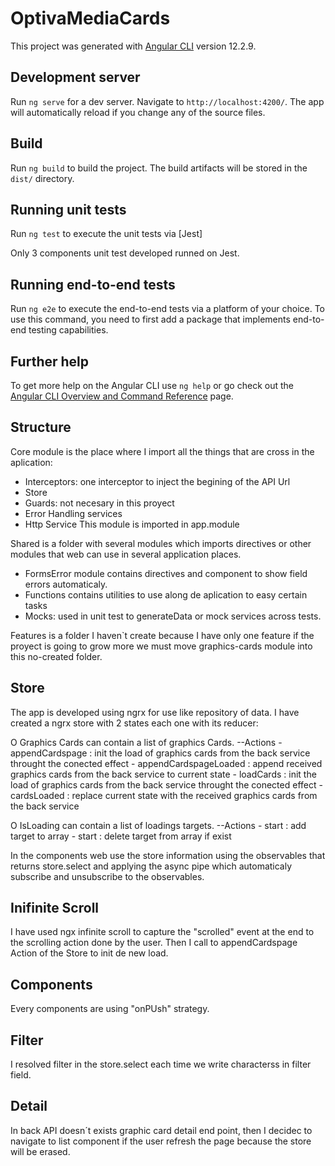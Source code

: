 # OptivaMediaCards

This project was generated with [Angular CLI](https://github.com/angular/angular-cli) version 12.2.9.

## Development server

Run `ng serve` for a dev server. Navigate to `http://localhost:4200/`. The app will automatically reload if you change any of the source files.

## Build

Run `ng build` to build the project. The build artifacts will be stored in the `dist/` directory.

## Running unit tests

Run `ng test` to execute the unit tests via [Jest]

Only 3 components unit test developed runned on Jest.

## Running end-to-end tests

Run `ng e2e` to execute the end-to-end tests via a platform of your choice. To use this command, you need to first add a package that implements end-to-end testing capabilities.

## Further help

To get more help on the Angular CLI use `ng help` or go check out the [Angular CLI Overview and Command Reference](https://angular.io/cli) page.

## Structure
Core module is the place where I import all the things that are cross in the aplication:
  - Interceptors: one interceptor to inject the begining of the API Url
  - Store
  - Guards: not necesary in this proyect
  - Error Handling services
  - Http Service
  This module is imported in app.module

Shared is a folder with several modules which imports directives or other modules that web can use in several application places.
  - FormsError module contains directives and component to show field errors automaticaly.
  - Functions contains utilities to use along de aplication to easy certain tasks
  - Mocks: used in unit test to generateData or mock services across tests.

Features is a folder I haven`t create because I have only one feature if the proyect is going to grow more we
must move graphics-cards module into this no-created folder.

## Store

The app is developed using ngrx for use like repository of data.
I have created a ngrx store with 2 states each one with its reducer:

  O Graphics Cards can contain a list of graphics Cards.
      --Actions
        - appendCardspage : init the load of graphics cards from the back service throught the conected effect
        - appendCardspageLoaded : append received graphics cards from the back service to current state
        - loadCards : init the load of graphics cards from the back service throught the conected effect
        - cardsLoaded : replace current state with the received graphics cards from the back service

  O IsLoading can contain a list of loadings targets.
      --Actions
      - start : add target to array
      - start : delete target from array if exist

In the components web use the store information using the observables that returns store.select and applying the async pipe which automaticaly subscribe and unsubscribe to the observables.

## Inifinite Scroll

I have used ngx infinite scroll to capture the "scrolled" event at the end to the scrolling action done by the user. Then I call to appendCardspage Action of the Store to init de new load.

## Components

Every components are using "onPUsh" strategy.

## Filter

I resolved filter in the store.select each time we write characterss in filter field.

## Detail

In back API doesn´t exists graphic card detail end point, then I decidec to navigate to list component if the user refresh the page because the store will be erased.
